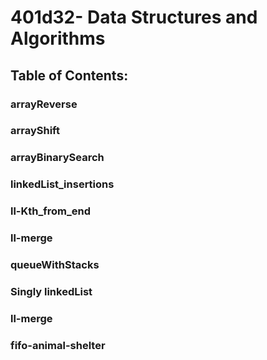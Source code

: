 # 401d32- Data Structures and Algorithms

## Table of Contents:

### arrayReverse

### arrayShift

### arrayBinarySearch

### linkedList_insertions

### ll-Kth_from_end

### ll-merge

### queueWithStacks

### Singly linkedList

### ll-merge

### fifo-animal-shelter

